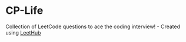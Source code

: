 # CP-Life
Collection of LeetCode questions to ace the coding interview! - Created using [LeetHub](https://github.com/QasimWani/LeetHub)
